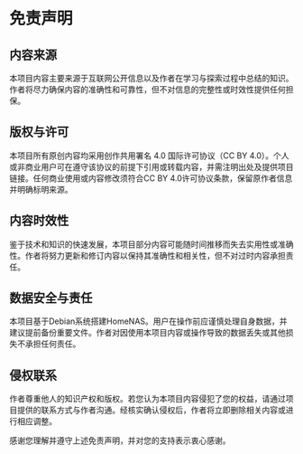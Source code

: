 # 免责声明

## 内容来源

本项目内容主要来源于互联网公开信息以及作者在学习与探索过程中总结的知识。作者将尽力确保内容的准确性和可靠性，但不对信息的完整性或时效性提供任何担保。

## 版权与许可

本项目所有原创内容均采用创作共用署名 4.0 国际许可协议（CC BY 4.0）。个人或非商业用户可在遵守该协议的前提下引用或转载内容，并需注明出处及提供项目链接。任何商业使用或内容修改须符合CC BY 4.0许可协议条款，保留原作者信息并明确标明来源。

## 内容时效性

鉴于技术和知识的快速发展，本项目部分内容可能随时间推移而失去实用性或准确性。作者将努力更新和修订内容以保持其准确性和相关性，但不对过时内容承担责任。

## 数据安全与责任

本项目基于Debian系统搭建HomeNAS。用户在操作前应谨慎处理自身数据，并建议提前备份重要文件。作者对因使用本项目内容或操作导致的数据丢失或其他损失不承担任何责任。

## 侵权联系

作者尊重他人的知识产权和版权。若您认为本项目内容侵犯了您的权益，请通过项目提供的联系方式与作者沟通。经核实确认侵权后，作者将立即删除相关内容或进行相应调整。

感谢您理解并遵守上述免责声明，并对您的支持表示衷心感谢。